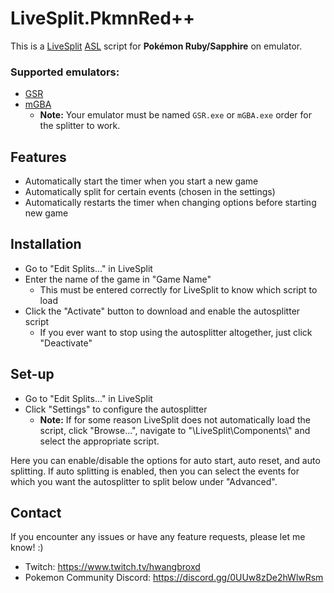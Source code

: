 # LiveSplit.PkmnRed++
This is a [LiveSplit](http://livesplit.github.io) [ASL](https://github.com/LiveSplit/LiveSplit/blob/master/Documentation/Auto-Splitters.md) script for **Pokémon Ruby/Sapphire** on emulator.

### Supported emulators:
- [GSR](https://github.com/CasualPokePlayer/gsr/)
- [mGBA](https://github.com/mgba-emu/mgba)
    - **Note:** Your emulator must be named `GSR.exe` or `mGBA.exe` order for the splitter to work.

## Features
- Automatically start the timer when you start a new game
- Automatically split for certain events (chosen in the settings)
- Automatically restarts the timer when changing options before starting new game

## Installation
- Go to "Edit Splits..." in LiveSplit
- Enter the name of the game in "Game Name"
    - This must be entered correctly for LiveSplit to know which script to load
- Click the "Activate" button to download and enable the autosplitter script
    - If you ever want to stop using the autosplitter altogether, just click "Deactivate"

## Set-up
- Go to "Edit Splits..." in LiveSplit
- Click "Settings" to configure the autosplitter
    - **Note:** If for some reason LiveSplit does not automatically load the script, click "Browse...", navigate to "\LiveSplit\Components\\" and select the appropriate script.

Here you can enable/disable the options for auto start, auto reset, and auto splitting. If auto splitting is enabled, then you can select the events for which you want the autosplitter to split below under "Advanced".

## Contact
If you encounter any issues or have any feature requests, please let me know! :)
- Twitch: https://www.twitch.tv/hwangbroxd
- Pokemon Community Discord: https://discord.gg/0UUw8zDe2hWlwRsm